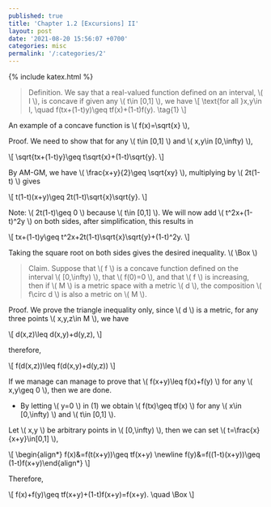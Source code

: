 ```yaml
---
published: true
title: 'Chapter 1.2 [Excursions] II'
layout: post
date: '2021-08-20 15:56:07 +0700'
categories: misc
permalink: '/:categories/2'
---
```

{% include katex.html %}

> Definition. We say that a real-valued function defined on an interval, \\( I \\), is concave if given any \\( t\in [0,1] \\), we have
\\[ \text{for all }x,y\in I, \quad f(tx+(1-t)y)\geq tf(x)+(1-t)f(y). \tag{1} \\]

An example of a concave function is \\( f(x)=\sqrt{x} \\),

Proof. We need to show that for any \\( t\in [0,1] \\) and \\( x,y\in [0,\infty) \\), 

\\[ \sqrt{tx+(1-t)y}\geq t\sqrt{x}+(1-t)\sqrt{y}. \\]

By AM-GM, we have \\( \frac{x+y}{2}\geq \sqrt{xy} \\), multiplying by \\( 2t(1-t) \\) gives

\\[ t(1-t)(x+y)\geq 2t(1-t)\sqrt{x}\sqrt{y}. \\]

Note: \\( 2t(1-t)\geq 0 \\) because \\( t\in [0,1] \\). We will now add \\( t^2x+(1-t)^2y \\) on both sides, after simplification, this results in

\\[ tx+(1-t)y\geq t^2x+2t(1-t)\sqrt{x}\sqrt{y}+(1-t)^2y. \\]

Taking the square root on both sides gives the desired inequality. \\( \Box \\)

> Claim. Suppose that \\( f \\) is a concave function defined on the interval \\( [0,\infty) \\), that \\( f(0)=0 \\), and that \\( f \\) is increasing, then if \\( M \\) is a metric space with a metric \\( d \\), the composition \\( f\circ d \\) is also a metric on \\( M \\).

Proof. We prove the triangle inequality only, since \\( d \\) is a metric, for any three points \\( x,y,z\in M \\), we have

\\[ d(x,z)\leq d(x,y)+d(y,z), \\]

therefore,

\\[ f(d(x,z))\leq f(d(x,y)+d(y,z)) \\]

If we manage can manage to prove that \\( f(x+y)\leq f(x)+f(y) \\) for any \\( x,y\geq 0 \\), then we are done.

- By letting \\( y=0 \\) in (1) we obtain \\( f(tx)\geq tf(x) \\) for any \\( x\in [0,\infty) \\) and \\( t\in [0,1] \\).

Let \\( x,y \\) be arbitrary points in \\( [0,\infty) \\), then we can set \\( t=\frac{x}{x+y}\in[0,1] \\),

\\[ \begin{align\*} f(x)&=f(t(x+y))\geq tf(x+y) \newline f(y)&=f((1-t)(x+y))\geq (1-t)f(x+y)\end{align\*} \\]

Therefore, 

\\[ f(x)+f(y)\geq tf(x+y)+(1-t)f(x+y)=f(x+y). \quad \Box \\]
